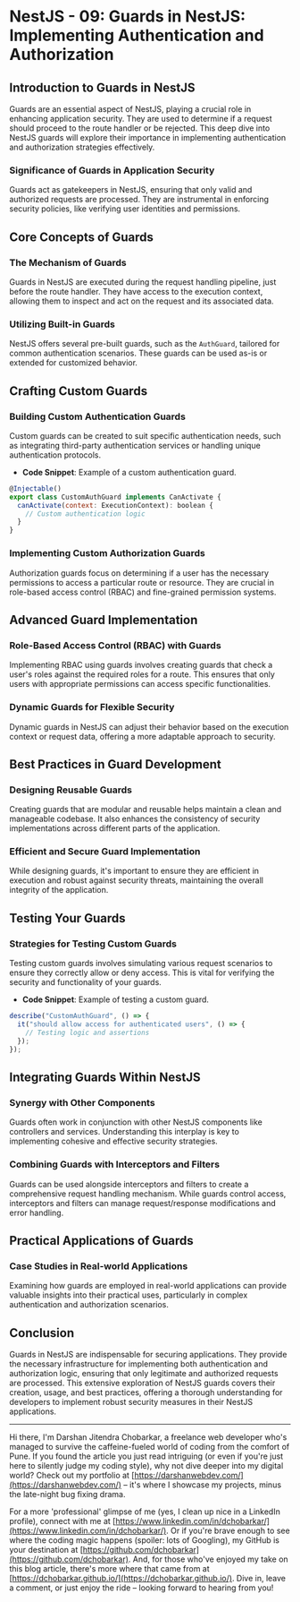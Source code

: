 # NestJS - 09: Guards in NestJS: Implementing Authentication and Authorization

## Introduction to Guards in NestJS

Guards are an essential aspect of NestJS, playing a crucial role in enhancing application security. They are used to determine if a request should proceed to the route handler or be rejected. This deep dive into NestJS guards will explore their importance in implementing authentication and authorization strategies effectively.

### Significance of Guards in Application Security

Guards act as gatekeepers in NestJS, ensuring that only valid and authorized requests are processed. They are instrumental in enforcing security policies, like verifying user identities and permissions.

## Core Concepts of Guards

### The Mechanism of Guards

Guards in NestJS are executed during the request handling pipeline, just before the route handler. They have access to the execution context, allowing them to inspect and act on the request and its associated data.

### Utilizing Built-in Guards

NestJS offers several pre-built guards, such as the `AuthGuard`, tailored for common authentication scenarios. These guards can be used as-is or extended for customized behavior.

## Crafting Custom Guards

### Building Custom Authentication Guards

Custom guards can be created to suit specific authentication needs, such as integrating third-party authentication services or handling unique authentication protocols.

- **Code Snippet**: Example of a custom authentication guard.

```jsx
@Injectable()
export class CustomAuthGuard implements CanActivate {
  canActivate(context: ExecutionContext): boolean {
    // Custom authentication logic
  }
}
```

### Implementing Custom Authorization Guards

Authorization guards focus on determining if a user has the necessary permissions to access a particular route or resource. They are crucial in role-based access control (RBAC) and fine-grained permission systems.

## Advanced Guard Implementation

### Role-Based Access Control (RBAC) with Guards

Implementing RBAC using guards involves creating guards that check a user's roles against the required roles for a route. This ensures that only users with appropriate permissions can access specific functionalities.

### Dynamic Guards for Flexible Security

Dynamic guards in NestJS can adjust their behavior based on the execution context or request data, offering a more adaptable approach to security.

## Best Practices in Guard Development

### Designing Reusable Guards

Creating guards that are modular and reusable helps maintain a clean and manageable codebase. It also enhances the consistency of security implementations across different parts of the application.

### Efficient and Secure Guard Implementation

While designing guards, it's important to ensure they are efficient in execution and robust against security threats, maintaining the overall integrity of the application.

## Testing Your Guards

### Strategies for Testing Custom Guards

Testing custom guards involves simulating various request scenarios to ensure they correctly allow or deny access. This is vital for verifying the security and functionality of your guards.

- **Code Snippet**: Example of testing a custom guard.

```jsx
describe("CustomAuthGuard", () => {
  it("should allow access for authenticated users", () => {
    // Testing logic and assertions
  });
});
```

## Integrating Guards Within NestJS

### Synergy with Other Components

Guards often work in conjunction with other NestJS components like controllers and services. Understanding this interplay is key to implementing cohesive and effective security strategies.

### Combining Guards with Interceptors and Filters

Guards can be used alongside interceptors and filters to create a comprehensive request handling mechanism. While guards control access, interceptors and filters can manage request/response modifications and error handling.

## Practical Applications of Guards

### Case Studies in Real-world Applications

Examining how guards are employed in real-world applications can provide valuable insights into their practical uses, particularly in complex authentication and authorization scenarios.

## Conclusion

Guards in NestJS are indispensable for securing applications. They provide the necessary infrastructure for implementing both authentication and authorization logic, ensuring that only legitimate and authorized requests are processed. This extensive exploration of NestJS guards covers their creation, usage, and best practices, offering a thorough understanding for developers to implement robust security measures in their NestJS applications.

---

Hi there, I'm Darshan Jitendra Chobarkar, a freelance web developer who's managed to survive the caffeine-fueled world of coding from the comfort of Pune. If you found the article you just read intriguing (or even if you're just here to silently judge my coding style), why not dive deeper into my digital world? Check out my portfolio at [https://darshanwebdev.com/](https://darshanwebdev.com/) – it's where I showcase my projects, minus the late-night bug fixing drama.

For a more 'professional' glimpse of me (yes, I clean up nice in a LinkedIn profile), connect with me at [https://www.linkedin.com/in/dchobarkar/](https://www.linkedin.com/in/dchobarkar/). Or if you're brave enough to see where the coding magic happens (spoiler: lots of Googling), my GitHub is your destination at [https://github.com/dchobarkar](https://github.com/dchobarkar). And, for those who've enjoyed my take on this blog article, there's more where that came from at [https://dchobarkar.github.io/](https://dchobarkar.github.io/). Dive in, leave a comment, or just enjoy the ride – looking forward to hearing from you!
